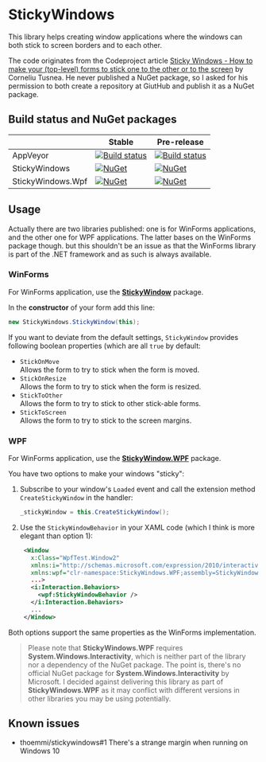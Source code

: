 # StickyWindows

This library helps creating window applications where the windows can both stick to
screen borders and to each other.

The code originates from the Codeproject article
[Sticky Windows - How to make your (top-level) forms to stick one to the other or to the screen](https://www.codeproject.com/Articles/6045/Sticky-Windows-How-to-make-your-top-level-forms-to)
by Corneliu Tusnea. He never published a NuGet package, so I asked for his permission
to both create a repository at GiutHub and publish it as a NuGet package.

## Build status and NuGet packages

|                   | Stable                                                         | Pre-release                                              |
|-------------------|----------------------------------------------------------------|----------------------------------------------------------|
| AppVeyor          | [![Build status][appveyor-master-badge]][appveyor-master-link] | [![Build status][appveyor-dev-badge]][appveyor-dev-link] |
| StickyWindows     | [![NuGet][nuget-master-badge]][nuget-master-link]              | [![NuGet][nuget-dev-badge]][nuget-dev-link]              |
| StickyWindows.Wpf | [![NuGet][nuget-master-badge]][nuget-master-link]              | [![NuGet][nuget-dev-badge]][nuget-dev-link]              |

[appveyor-master-badge]: https://ci.appveyor.com/api/projects/status/ynjy63xrlvrrmseg/branch/master?svg=true
[appveyor-master-link]:  https://ci.appveyor.com/project/thoemmi/stickywindows/branch/master
[appveyor-dev-badge]:    https://ci.appveyor.com/api/projects/status/ynjy63xrlvrrmseg/branch/develop?svg=true
[appveyor-dev-link]:     https://ci.appveyor.com/project/thoemmi/stickywindows/branch/develop
[nuget-master-badge]:    https://img.shields.io/nuget/v/StickyWindows.svg
[nuget-master-link]:     https://www.nuget.org/packages/StickyWindows
[nuget-dev-badge]:       https://img.shields.io/nuget/vpre/StickyWindows.svg
[nuget-dev-link]:        https://www.nuget.org/packages/StickyWindows

## Usage

Actually there are two libraries published: one is for WinForms applications,
and the other one for WPF applications. The latter bases on the WinForms package
though. but this shouldn't be an issue as that the WinForms library is part of the
.NET framework and as such is always available.

### WinForms

For WinForms application, use the 
[**StickyWindow**](https://www.nuget.org/packages/StickyWindows)
package.

In the **constructor** of your form add this line:

```csharp
new StickyWindows.StickyWindow(this);
```

If you want to deviate from the default settings, `StickyWindow` provides following
boolean properties (which are all `true` by default:

* `StickOnMove`<br>Allows the form to try to stick when the form is moved.
* `StickOnResize`<br>Allows the form to try to stick when the form is resized.
* `StickToOther`<br>Allows the form to try to stick to other stick-able forms.
* `StickToScreen`<br>Allows the form to try to stick to the screen margins.

### WPF

For WinForms application, use the
[**StickyWindow.WPF**](https://www.nuget.org/packages/StickyWindows.WPF)
package.


You have two options to make your windows "sticky":

1. Subscribe to your window's `Loaded` event and call the extension method
   `CreateStickyWindow` in the handler:
   ```csharp
   _stickyWindow = this.CreateStickyWindow();
   ```

2. Use the `StickyWindowBehavior` in your XAML code (which I think is more elegant
   than option 1):
   ```xml
    <Window
      x:Class="WpfTest.Window2"
      xmlns:i="http://schemas.microsoft.com/expression/2010/interactivity"
      xmlns:wpf="clr-namespace:StickyWindows.WPF;assembly=StickyWindows.WPF"
      ...>
      <i:Interaction.Behaviors>
        <wpf:StickyWindowBehavior />
      </i:Interaction.Behaviors>
      ...
    </Window>
   ```

Both options support the same properties as the WinForms implementation.

> Please note that **StickyWindows.WPF** requires **System.Windows.Interactivity**,
> which is neither part of the library nor a dependency of the NuGet package. The point
> is, there's no official NuGet package for **System.Windows.Interactivity** by Microsoft.
> I decided against delivering this library as part of **StickyWindows.WPF** as it may
> conflict with different versions in other libraries you may be using potentially.

## Known issues

* thoemmi/stickywindows#1 There's a strange margin when running on Windows 10
